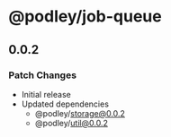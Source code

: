 # @podley/job-queue

## 0.0.2

### Patch Changes

- Initial release
- Updated dependencies
  - @podley/storage@0.0.2
  - @podley/util@0.0.2
